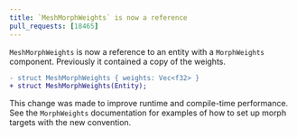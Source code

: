 ```yaml
---
title: `MeshMorphWeights` is now a reference
pull_requests: [18465]
---
```


`MeshMorphWeights` is now a reference to an entity with a `MorphWeights`
component. Previously it contained a copy of the weights.

```diff
- struct MeshMorphWeights { weights: Vec<f32> }
+ struct MeshMorphWeights(Entity);
```

This change was made to improve runtime and compile-time performance. See the
`MorphWeights` documentation for examples of how to set up morph targets with
the new convention.
